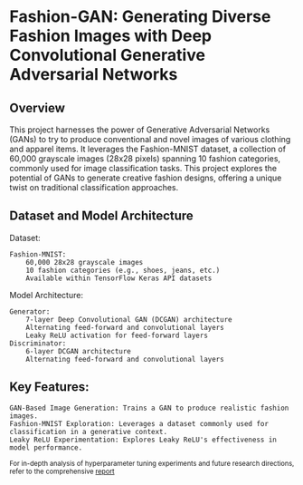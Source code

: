 # Fashion-GAN: Generating Diverse Fashion Images with Deep Convolutional Generative Adversarial Networks

## Overview

This project harnesses the power of Generative Adversarial Networks (GANs) to try to produce conventional and novel images of various clothing and apparel items. It leverages the Fashion-MNIST dataset, a collection of 60,000 grayscale images (28x28 pixels) spanning 10 fashion categories, commonly used for image classification tasks. This project explores the potential of GANs to generate creative fashion designs, offering a unique twist on traditional classification approaches.

## Dataset and Model Architecture

Dataset:

    Fashion-MNIST:
        60,000 28x28 grayscale images
        10 fashion categories (e.g., shoes, jeans, etc.)
        Available within TensorFlow Keras API datasets

Model Architecture:

    Generator:
        7-layer Deep Convolutional GAN (DCGAN) architecture
        Alternating feed-forward and convolutional layers
        Leaky ReLU activation for feed-forward layers
    Discriminator:
        6-layer DCGAN architecture
        Alternating feed-forward and convolutional layers

## Key Features:

    GAN-Based Image Generation: Trains a GAN to produce realistic fashion images.
    Fashion-MNIST Exploration: Leverages a dataset commonly used for classification in a generative context.
    Leaky ReLU Experimentation: Explores Leaky ReLU's effectiveness in model performance.


<sup>For in-depth analysis of hyperparameter tuning experiments and future research directions, refer to the comprehensive [report]</sup>

[report]: https://www.mediafire.com/file/sxynksu2830a83b/Fashion_GAN.pdf/file
